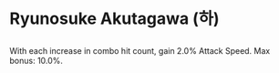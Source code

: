 # Ryunosuke Akutagawa (하)

##

With each increase in combo hit count, gain 2.0% Attack Speed. Max bonus: 10.0%.
